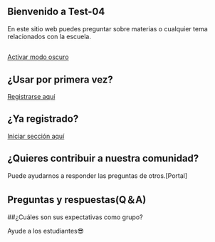 ## Bienvenido a Test-04           

En este sitio web puedes preguntar sobre materias o cualquier tema relacionados con la escuela.

## 
 [Activar modo oscuro](https://oscar-04.github.io/test/)


## ¿Usar por primera vez?  

[Registrarse aquí](https://github.com/Oscar-04/Clover-04/issues/new/choose)

## ¿Ya registrado? 

[Iniciar sección aquí](https://github.com/Oscar-04/Clover-04/issues/new/choose)

## ¿Quieres contribuir a nuestra comunidad?
Puede ayudarnos a responder las preguntas de otros.[Portal]

## Preguntas y respuestas(Q＆A)


##¿Cuáles son sus expectativas como grupo?
 
 Ayude a los estudiantes😎

